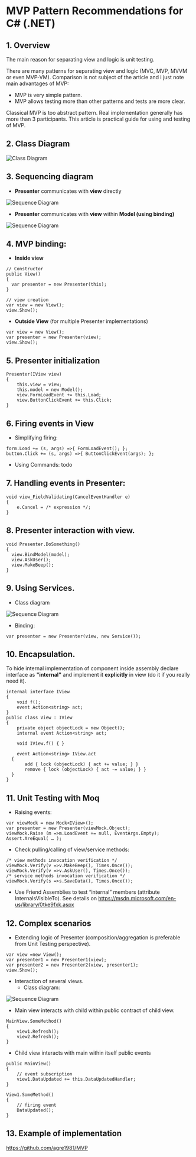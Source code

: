 # MVP Pattern Recommendations for C# (.NET)

## 1. Overview
The main reason for separating view and logic is unit testing.

There are many patterns for separating view and logic (MVC, MVP, MVVM or even MVP-VM). Comparison is not subject of the article and i just note main advantages of MVP:
* MVP is very simple pattern.
* MVP allows testing more than other patterns and tests are more clear.

Classical MVP is too abstract pattern. Real implementation generally has more than 3 participants. This article is practical guide for using and testing of MVP.

## 2. Class Diagram

![Class Diagram](https://github.com/agre1981/MVP/blob/master/docs/img/mvp-classdiagram.png)

## 3. Sequencing diagram
*	**Presenter** communicates with **view** directly
  
![Sequence Diagram](https://github.com/agre1981/MVP/blob/master/docs/img/mvp-seqdiagram-1.png)
  
*	**Presenter** communicates with **view** within **Model (using binding)**
  
![Sequence Diagram](https://github.com/agre1981/MVP/blob/master/docs/img/mvp-seqdiagram-2.png)
  
## 4. MVP binding:
  * **Inside view**
```
// Constructor
public View()
{
  var presenter = new Presenter(this);
}

// view creation
var view = new View();
view.Show();
```
  * **Outside View** (for multiple Presenter implementations)
```
var view = new View();
var presenter = new Presenter(view);
view.Show();
```
## 5.	Presenter initialization
```
Presenter(IView view)
{
	this.view = view;
	this.model = new Model();
	view.FormLoadEvent += this.Load;
	view.ButtonClickEvent += this.Click;
}
```
## 6. Firing events in View
* Simplifying firing:
```
form.Load += (s, args) =>{ FormLoadEvent(); };
button.Click += (s, args) =>{ ButtonClickEvent(args); };
```
* Using Commands:
todo

## 7. Handling events in Presenter:
```
void view_FieldValidating(CancelEventHandler e)
{
	e.Cancel = /* expression */;
}
```
## 8.	Presenter interaction with view.
```
void Presenter.DoSomething()
{
  view.BindModel(model);
  view.AskUser();
  view.MakeBeep();
}
```
## 9.	Using Services.
* Class diagram

![Sequence Diagram](https://github.com/agre1981/MVP/blob/master/docs/img/mvp-service.png)

* Binding:
```
var presenter = new Presenter(view, new Service());
```

## 10. Encapsulation.

To hide internal implementation of component inside assembly declare interface as **"internal"** and implement it **explicitly** in view (do it if you really need it).
```
internal interface IView
{
	void f();
	event Action<string> act;
}
public class View : IView
{
	private object objectLock = new Object(); 
	internal event Action<string> act;

	void IView.f() { }

	event Action<string> IView.act
  {
	   add { lock (objectLock) { act += value; } }
	   remove { lock (objectLock) { act -= value; } }
  }
}
```
## 11. Unit Testing with Moq 
* Raising events:
```
var viewMock = new Mock<IView>();
var presenter = new Presenter(viewMock.Object);
viewMock.Raise (m =>m.LoadEvent += null, EventArgs.Empty);
Assert.AreEqual( … );
```
*	Check pulling/calling of view/service methods:
```
/* view methods invocation verification */
viewMock.Verify(v =>v.MakeBeep(), Times.Once()); 
viewMock.Verify(v =>v.AskUser(), Times.Once()); 
/* service methods invocation verification */
viewMock.Verify(s =>s.SaveData(), Times.Once()); 
```
* Use Friend Assemblies to test “internal” members (attribute InternalsVisibleTo). See details on https://msdn.microsoft.com/en-us/library/0tke9fxk.aspx

## 12. Complex scenarios
* Extending logic of Presenter (composition/aggregation is preferable from Unit Testing perspective).
```
var view =new View();
var presenter1 = new Presenter1(view);
var presenter2 = new Presenter2(view, presenter1);
view.Show();
```
* Interaction of several views. 
  * Class diagram:
  
![Sequence Diagram](https://github.com/agre1981/MVP/blob/master/docs/img/mvp-classdiagram-complex.png)

  * Main view interacts with child within public contract of child view.
```
MainView.SomeMethod()
{
	view1.Refresh();
	view2.Refresh();
}
```
  * Child view interacts with main within itself public events
```
public MainView()
{
	// event subscription
	view1.DataUpdated += this.DataUpdatedHandler;
}

View1.SomeMethod()
{
	// firing event
	DataUpdated();
}
```

## 13. Example of implementation 

  https://github.com/agre1981/MVP

  





